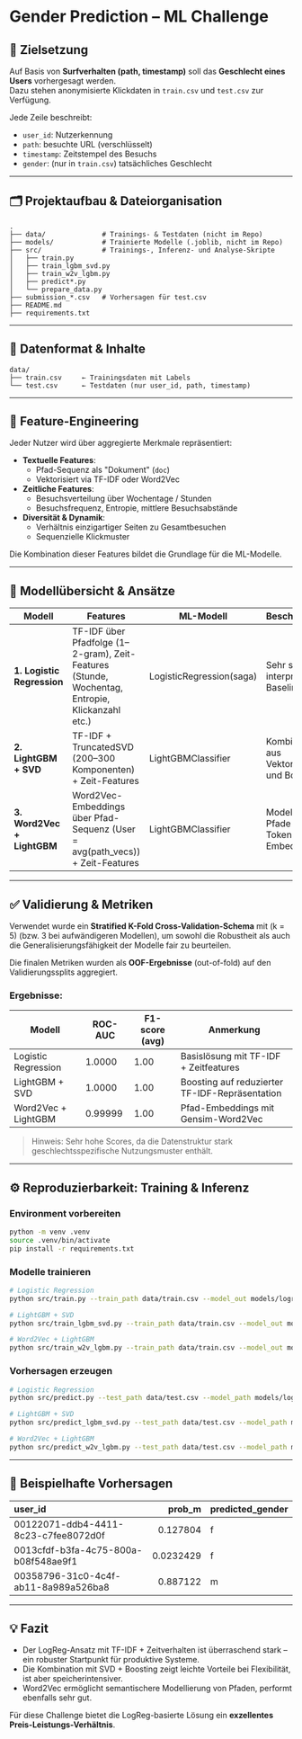 
# Gender Prediction – ML Challenge

## 🧠 Zielsetzung

Auf Basis von **Surfverhalten (path, timestamp)** soll das **Geschlecht eines Users** vorhergesagt werden.  
Dazu stehen anonymisierte Klickdaten in `train.csv` und `test.csv` zur Verfügung.

Jede Zeile beschreibt:

- `user_id`: Nutzerkennung
- `path`: besuchte URL (verschlüsselt)
- `timestamp`: Zeitstempel des Besuchs
- `gender`: (nur in `train.csv`) tatsächliches Geschlecht

---

## 🗂️ Projektaufbau & Dateiorganisation

```text
.
├── data/              # Trainings- & Testdaten (nicht im Repo)
├── models/            # Trainierte Modelle (.joblib, nicht im Repo)
├── src/               # Trainings-, Inferenz- und Analyse-Skripte
│   ├── train.py
│   ├── train_lgbm_svd.py
│   ├── train_w2v_lgbm.py
│   ├── predict*.py
│   └── prepare_data.py
├── submission_*.csv   # Vorhersagen für test.csv
├── README.md
├── requirements.txt
```

---

## 📂 Datenformat & Inhalte

```text
data/
├── train.csv     ← Trainingsdaten mit Labels
└── test.csv      ← Testdaten (nur user_id, path, timestamp)
```

---

## 🧠 Feature-Engineering

Jeder Nutzer wird über aggregierte Merkmale repräsentiert:

- **Textuelle Features**:
  - Pfad-Sequenz als "Dokument" (`doc`)
  - Vektorisiert via TF-IDF oder Word2Vec
- **Zeitliche Features**:
  - Besuchsverteilung über Wochentage / Stunden
  - Besuchsfrequenz, Entropie, mittlere Besuchsabstände
- **Diversität & Dynamik**:
  - Verhältnis einzigartiger Seiten zu Gesamtbesuchen
  - Sequenzielle Klickmuster

Die Kombination dieser Features bildet die Grundlage für die ML-Modelle.

---

## 🤖 Modellübersicht & Ansätze

| Modell                 | Features                                                             | ML-Modell        | Beschreibung |
|------------------------|----------------------------------------------------------------------|------------------|--------------|
| **1. Logistic Regression**  | TF-IDF über Pfadfolge (1–2-gram), Zeit-Features (Stunde, Wochentag, Entropie, Klickanzahl etc.) | LogisticRegression(saga) | Sehr starke interpretable Baseline |
| **2. LightGBM + SVD**      | TF-IDF + TruncatedSVD (200–300 Komponenten) + Zeit-Features     | LightGBMClassifier | Kombination aus Vektorraum und Boosting |
| **3. Word2Vec + LightGBM** | Word2Vec-Embeddings über Pfad-Sequenz (User = avg(path_vecs)) + Zeit-Features | LightGBMClassifier | Modelliert Pfade als Token-Embeddings |

---

## ✅ Validierung & Metriken

Verwendet wurde ein **Stratified K-Fold Cross-Validation-Schema** mit \(k = 5\) (bzw. 3 bei aufwändigeren Modellen), um sowohl die Robustheit als auch die Generalisierungsfähigkeit der Modelle fair zu beurteilen.

Die finalen Metriken wurden als **OOF-Ergebnisse** (out-of-fold) auf den Validierungssplits aggregiert.

### Ergebnisse:

| Modell                   | ROC-AUC | F1-score (avg) | Anmerkung |
|--------------------------|---------|----------------|-----------|
| Logistic Regression      | 1.0000  | 1.00           | Basislösung mit TF-IDF + Zeitfeatures |
| LightGBM + SVD           | 1.0000  | 1.00           | Boosting auf reduzierter TF-IDF-Repräsentation |
| Word2Vec + LightGBM      | 0.99999 | 1.00           | Pfad-Embeddings mit Gensim-Word2Vec |

> Hinweis: Sehr hohe Scores, da die Datenstruktur stark geschlechtsspezifische Nutzungsmuster enthält.

---

## ⚙️ Reproduzierbarkeit: Training & Inferenz

### Environment vorbereiten

```bash
python -m venv .venv
source .venv/bin/activate         
pip install -r requirements.txt
```

### Modelle trainieren

```bash
# Logistic Regression
python src/train.py --train_path data/train.csv --model_out models/logreg_model.joblib

# LightGBM + SVD
python src/train_lgbm_svd.py --train_path data/train.csv --model_out models/lgbm_svd_model.joblib

# Word2Vec + LightGBM
python src/train_w2v_lgbm.py --train_path data/train.csv --model_out models/w2v_lgbm_model.joblib --w2v_out artifacts/w2v.model --embed_dim 64
```

### Vorhersagen erzeugen

```bash
# Logistic Regression
python src/predict.py --test_path data/test.csv --model_path models/logreg_model.joblib --submission_out submission_logreg.csv

# LightGBM + SVD
python src/predict_lgbm_svd.py --test_path data/test.csv --model_path models/lgbm_svd_model.joblib --submission_out submission_lgbm_svd.csv

# Word2Vec + LightGBM
python src/predict_w2v_lgbm.py --test_path data/test.csv --model_path models/w2v_lgbm_model.joblib --submission_out submission_w2v_lgbm.csv
```

---

## 📄 Beispielhafte Vorhersagen

| user_id                              |      prob_m | predicted_gender   |
|:-------------------------------------|------------:|:-------------------|
| 00122071-ddb4-4411-8c23-c7fee8072d0f | 0.127804    | f                  |
| 0013cfdf-b3fa-4c75-800a-b08f548ae9f1 | 0.0232429   | f                  |
| 00358796-31c0-4c4f-ab11-8a989a526ba8 | 0.887122    | m                  |

---

## 💡 Fazit

- Der LogReg-Ansatz mit TF-IDF + Zeitverhalten ist überraschend stark – ein robuster Startpunkt für produktive Systeme.
- Die Kombination mit SVD + Boosting zeigt leichte Vorteile bei Flexibilität, ist aber speicherintensiver.
- Word2Vec ermöglicht semantischere Modellierung von Pfaden, performt ebenfalls sehr gut.

Für diese Challenge bietet die LogReg-basierte Lösung ein **exzellentes Preis-Leistungs-Verhältnis**.

